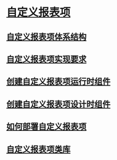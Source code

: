 # [自定义报表项](custom-report-items.md)
## [自定义报表项体系结构](custom-report-item-architecture.md)
## [自定义报表项实现要求](custom-report-item-implementation-requirements.md)
## [创建自定义报表项运行时组件](creating-a-custom-report-item-run-time-component.md)
## [创建自定义报表项设计时组件](creating-a-custom-report-item-design-time-component.md)
## [如何部署自定义报表项](how-to-deploy-a-custom-report-item.md)
## [自定义报表项类库](custom-report-item-class-libraries.md)
